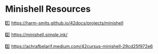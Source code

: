 # Minishell Resources

:one: https://harm-smits.github.io/42docs/projects/minishell

:two: https://minishell.simple.ink/

:three: https://achrafbelarif.medium.com/42cursus-minishell-29cd25f972e6
